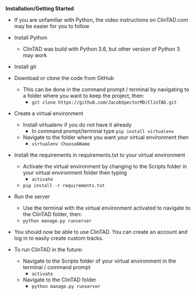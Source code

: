 **Installation/Getting Started**
- If you are unfamiliar with Python, the video instructions on ClinTAD.com may be easier for you to follow
- Install Python
    - ClinTAD was build with Python 3.6, but other version of Python 3 may work
- Install git

- Download or clone the code from GitHub
    - This can be done in the command prompt / terminal by navigating to a folder where you want to keep the project, then:
        - `git clone https://github.com/JacobSpectorMD/ClinTAD.git`
        
- Create a virtual environment
    - Install virtualenv if you do not have it already
        - In command prompt/terminal type `pip install virtualenv`
    - Navigate to the folder where you want your virtual environment then
        - `virtualenv ChooseAName`
- Install the requirements in requirements.txt to your virtual environment
    - Activate the virtual environment by changing to the Scripts folder in your virtual environment folder then typing
        - `activate`
    - `pip install -r requirements.txt`

- Run the server
    - Use the terminal with the virtual environment activated to navigate to the ClinTAD folder, then:
    - `python manage.py runserver`     

- You should now be able to use ClinTAD.  You can create an account and log in to easily create custom tracks.
- To run ClinTAD in the future:
    - Navigate to the Scripts folder of your virtual environment in the terminal / command prompt
        - `activate`
    - Navigate to the ClinTAD folder
        - `python manage.py runserver`